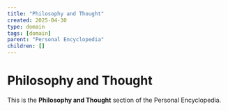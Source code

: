 ```yaml
---
title: "Philosophy and Thought"
created: 2025-04-30
type: domain
tags: [domain]
parent: "Personal Encyclopedia"
children: []
---
```


# Philosophy and Thought

This is the **Philosophy and Thought** section of the Personal Encyclopedia.
